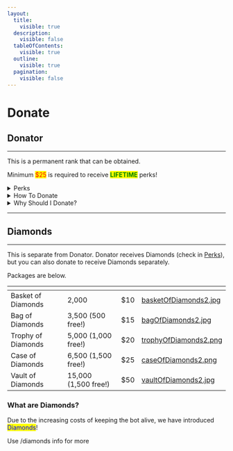 ```yaml
---
layout:
  title:
    visible: true
  description:
    visible: false
  tableOfContents:
    visible: true
  outline:
    visible: true
  pagination:
    visible: false
---
```


# Donate

## Donator

***

This is a permanent rank that can be obtained.

Minimum <mark style="color:red;">$25</mark> is required to receive <mark style="color:green;">**LIFETIME**</mark> perks!

<details>

<summary>Perks</summary>

**MAX BET** increased to **10,000,000 (**<mark style="color:red;">**900% increase!**</mark>**)**

**100,000** coins reward

**NO COOLDOWNS** on most games

**TRIPLE** coin rewards for <mark style="color:green;">/daily</mark>

**DOUBLE** coin rewards for <mark style="color:green;">/weekly</mark>

**DOUBLE** coin rewards for <mark style="color:green;">/monthly</mark>

**Exclusive** daily reward command <mark style="color:green;">/donator</mark>&#x20;

Give all users access to the <mark style="color:green;">/send</mark> command for **1 server,** with <mark style="color:green;">only</mark> a **20% fee**&#x20;

Only a **10% fee** when <mark style="color:green;">you /send</mark> or <mark style="color:green;">people /send you</mark> coins&#x20;

**Max send/receive** amount is increased from 500,000 to **5,000,000**

Special <mark style="color:purple;">**Donator**</mark> role in the support server

Higher support and suggestion priority



<mark style="color:green;">Lifetime perks!</mark> Your perks will **never** expire

</details>

<details>

<summary>How To Donate</summary>

We accept all kinds, from [CashApp](https://cash.app/$JNGraham) to [Venmo](https://venmo.com/justinis235) to [PayPal](https://www.paypal.com/paypalme/thecasinobot), even crypto!&#x20;

You must join the [support server](https://discord.gg/ggUksVN) to receive your benefits.&#x20;

</details>

<details>

<summary>Why Should I Donate?</summary>

* Donating helps keep the bot alive.&#x20;
  * It costs $150+ a year to keep and maintain the bot, databases, and website.&#x20;
* It helps me (as I am the only developer) stay motivated to work on the bot
  * Meaning more games, items, other features, etc.&#x20;
* And also, you get the perks mentioned above!

</details>

***

## Diamonds

***

This is separate from Donator. Donator receives Diamonds (check in [Perks](donate.md#perks)), but you can also donate to receive Diamonds separately.&#x20;

Packages are below.

<table data-view="cards"><thead><tr><th></th><th></th><th></th><th data-hidden data-card-cover data-type="files"></th></tr></thead><tbody><tr><td>Basket of Diamonds</td><td>2,000</td><td>$10</td><td><a href=".gitbook/assets/basketOfDiamonds2.jpg">basketOfDiamonds2.jpg</a></td></tr><tr><td>Bag of Diamonds</td><td>3,500 (500 free!)</td><td>$15</td><td><a href=".gitbook/assets/bagOfDiamonds2.jpg">bagOfDiamonds2.jpg</a></td></tr><tr><td>Trophy of Diamonds</td><td>5,000 (1,000 free!)</td><td>$20</td><td><a href=".gitbook/assets/trophyOfDiamonds2.png">trophyOfDiamonds2.png</a></td></tr><tr><td>Case of Diamonds</td><td>6,500 (1,500 free!)</td><td>$25</td><td><a href=".gitbook/assets/caseOfDiamonds2.png">caseOfDiamonds2.png</a></td></tr><tr><td>Vault of Diamonds</td><td>15,000 (1,500 free!)</td><td>$50</td><td><a href=".gitbook/assets/vaultOfDiamonds2.jpg">vaultOfDiamonds2.jpg</a></td></tr></tbody></table>

### What are Diamonds?

Due to the increasing costs of keeping the bot alive, we have introduced <mark style="color:blue;">Diamonds</mark>!&#x20;

Use /diamonds info for more
